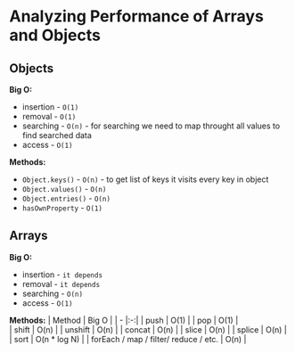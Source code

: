 # Analyzing Performance of Arrays and Objects

## Objects

**Big O:**

- insertion - `O(1)`
- removal - `O(1)`
- searching - `O(n)` - for searching we need to map throught all values to find searched data
- access - `O(1)`

**Methods:**

- `Object.keys()` - `O(n)` - to get list of keys it visits every key in object
- `Object.values()` - `O(n)`
- `Object.entries()` - `O(n)`
- `hasOwnProperty` - `O(1)`

## Arrays

**Big O:**

- insertion - `it depends`
- removal - `it depends`
- searching - `O(n)`
- access - `O(1)`

**Methods:**
| Method | Big O |
| - |:-:|
| push | O(1) |
| pop | O(1) |  
| shift | O(n) |
| unshift | O(n) |
| concat | O(n) |
| slice | O(n) |
| splice | O(n) |
| sort | O(n \* log N) |
| forEach / map / filter/ reduce / etc. | O(n) |
